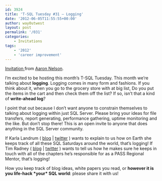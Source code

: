 ```yaml
---
id: 3924
title: 'T-SQL Tuesday #31 – Logging'
date: '2012-06-05T11:55:55+00:00'
author: way0utwest
layout: post
permalink: '/031'
categories:
    - Invitations
tags:
    - '2012'
    - 'career improvement'
---
```


[Invitation ](http://sqlvariant.com/2012/06/t-sql-tuesday-31-logging/)from [Aaron Nelson](http://sqlvariant.com).

I’m excited to be hosting this month’s T-SQL Tuesday. This month we’re talking about **logging**. Logging comes in many form and fashions. If you think about it, when you go to the grocery store with at big list, Do you put the items in the cart and then check them off the list? If so, isn’t that a kind of **write-ahead log**?

I point that out because I don’t want anyone to constrain themselves to talking about logging within just SQL Server. Please bring your ideas for file transfers, report generating, performance gathering, uptime monitoring and the like. But don’t stop there! This is an open invite to anyone that does anything in the SQL Server community.

If Karla Landrum ( [blog](https://web.archive.org/web/20120615173046/http://karlalandrum.wordpress.com/) | [twitter](https://web.archive.org/web/20120615173046/https://twitter.com/#!/karlakay22) ) wants to explain to us how on Earth she keeps track of all these SQL Saturdays around the world, that’s logging! If Tim Radney ( [blog](https://web.archive.org/web/20120615173046/http://timradney.com/) | [twitter](https://web.archive.org/web/20120615173046/https://twitter.com/#!/TRadney) ) wants to tell us how he makes sure he keeps in touch with all of the chapters he’s responsible for as a PASS Regional Mentor, that’s logging!

How you keep track of blog ideas, white papers you read, or **however it is you life-hack \*your\* SQL world**: please share it with us!